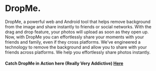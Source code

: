 # DropMe.

DropMe, a powerful web and Android tool that helps remove background from the image and share instantly to friends or social networks. With the drag and drop feature, your photos will upload as soon as they open up. Now, with DropMe you can effortlessly share your moments with your friends and family, even if they cross platforms.
We’ve engineered a technology to remove the background and allow you to share with your friends across platforms. We help you effortlessly share photos instantly.
#### Catch DropMe in Action here (Really Very Addictive) [Here](https://drive.google.com/file/d/1fF_K1Jatb2j7eEBeki1G9OfviEbmHC9X/view?usp=sharing)
